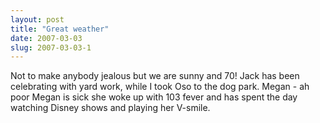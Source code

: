 ```yaml
---
layout: post
title: "Great weather"
date: 2007-03-03
slug: 2007-03-03-1
---
```


Not to make anybody jealous but we are sunny and 70!  Jack has been celebrating with yard work, while I took Oso to the dog park.  Megan  - ah poor Megan is sick she woke up with  103 fever and has spent the day watching Disney shows and playing her V-smile.


